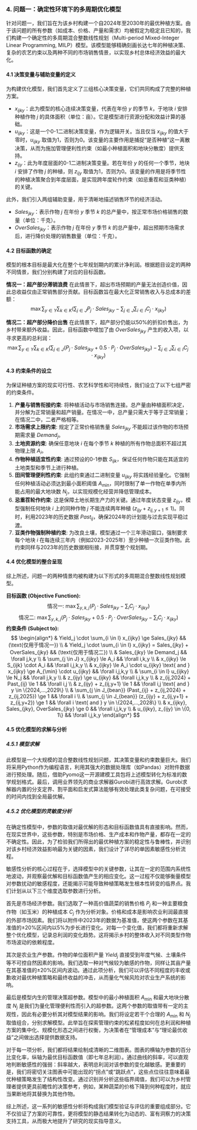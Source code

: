 ### 4. 问题一：确定性环境下的多周期优化模型

针对问题一，我们旨在为该乡村构建一个自2024年至2030年的最优种植方案。由于该问题的所有参数（如成本、价格、产量和需求）均被假定为稳定且已知的，我们构建一个确定性的多周期混合整数线性规划（Multi-period Mixed-Integer Linear Programming, MILP）模型。该模型能够精确刻画长达七年的种植决策、复杂的农艺约束以及两种不同的市场销售情景，以实现乡村总体经济效益的最大化。

#### 4.1 决策变量与辅助变量的定义

为构建优化模型，我们首先定义了三组核心决策变量，它们共同构成了完整的种植方案。

* $x_{ijky}$：此为模型的核心连续决策变量，代表在年份 $y$ 的季节 $k$，于地块 $i$ 安排种植作物 $j$ 的具体面积（单位：亩）。它是模型进行资源分配和效益计算的基础。
* $u_{ijky}$：这是一个0-1二进制决策变量，作为逻辑开关。当且仅当 $x_{ijky}$ 的值大于零时，$u_{ijky}$ 取值为1，否则为0。该变量的主要作用是捕捉“是否种植”这一离散决策，从而为施加管理便利性约束（如最小种植面积和地块分散度）提供支持。
* $z_{ijy}$：此为年度层面的0-1二进制决策变量。若在年份 $y$ 的任何一个季节，地块 $i$ 安排了作物 $j$ 的种植，则 $z_{ijy}$ 取值为1，否则为0。该变量的作用是将季节性的种植决策聚合到年度层面，是实现跨年度轮作约束（如忌重茬和豆类种植）的关键。

此外，我们引入两组辅助变量，用于清晰地描述销售环节的经济活动。

* $Sales_{jky}$：表示作物 $j$ 在年份 $y$ 季节 $k$ 的总产量中，按正常市场价格销售的数量（单位：千克）。
* $OverSales_{jky}$：表示作物 $j$ 在年份 $y$ 季节 $k$ 的总产量中，超出预期市场需求后，进行降价处理的销售数量（单位：千克）。

#### 4.2 目标函数的确定

模型的根本目标是最大化在整个七年规划期内的累计净利润。根据题目设定的两种不同情景，我们分别构建了对应的目标函数。

**情况一：超产部分滞销浪费**
在此情景下，超出市场预期的产量无法创造价值，因此总收益仅由正常销售部分贡献。目标函数旨在最大化正常销售收入与总成本的差额：
$$
\max \sum_{y \in Y} \sum_{k \in K} \left( \sum_{j \in J} P_j \cdot Sales_{jky} - \sum_{j \in J} \sum_{i \in I} C_j \cdot x_{ijky} \right)
$$

**情况二：超产部分降价出售**
在此情景下，超产部分仍能以50%的折扣价售出，为乡村带来额外收益。因此，目标函数中增加了由 $OverSales_{jky}$ 产生的收入项，以寻求更高的总利润：
$$
\max \sum_{y \in Y} \sum_{k \in K} \left( \sum_{j \in J} (P_j \cdot Sales_{jky} + 0.5 \cdot P_j \cdot OverSales_{jky}) - \sum_{j \in J} \sum_{i \in I} C_j \cdot x_{ijky} \right)
$$

#### 4.3 约束条件的设立

为保证种植方案的现实可行性、农艺科学性和可持续性，我们设立了以下七组严密的约束条件。

1.  **产量与销售衔接约束**: 将种植活动与市场销售连接。总产量由种植面积决定，并分解为正常销量和超产销量。在情况一中，总产量只需大于等于正常销量；在情况二中，二者严格相等。
2.  **市场需求上限约束**: 规定了正常价格销售量 $Sales_{jky}$ 不能超过该作物的市场预期需求量 $Demand_j$。
3.  **土地资源约束**: 确保任意地块 $i$ 在每个季节 $k$ 种植的所有作物总面积不超过其物理上限 $A_i$。
4.  **作物种植适宜性约束**: 通过预设的0-1参数 $S_{ijk}$，保证任何作物只能在其适宜的土地类型和季节上进行种植。
5.  **田间管理便利性约束**: 此组约束通过二进制变量 $u_{ijky}$ 将实践经验量化。它强制任何种植活动必须达到最小面积阈值 $A_{\min}$，同时限制了单一作物在单季内所能占用的最大地块数 $N_j$，以实现规模化经营并降低管理成本。
6.  **忌重茬轮作约束**: 这是保障土地长期生产力的关键。通过年度状态变量 $z_{ijy}$，模型强制任何地块 $i$ 上的同种作物 $j$ 不能连续两年种植 ($z_{ijy} + z_{ij,y+1} \le 1$)。同时，利用2023年的历史数据 $Past_{ij}$，确保2024年的计划能与过去实现平稳过渡。
7.  **豆类作物强制种植约束**: 为改良土壤，模型通过一个三年滑动窗口，强制要求每个地块 $i$ 在每连续三年内（例如2023-2025年）至少种植一次豆类作物。此约束同样与2023年的历史数据相衔接，并贯穿整个规划期。

#### 4.4 优化模型的整合呈现

综上所述，问题一的两种情景均被构建为以下形式的多周期混合整数线性规划模型。

**目标函数 (Objective Function):**
$$
\text{情况一: } \max \sum_{y,k,j} (P_j \cdot Sales_{jky} - \sum_{i} C_j \cdot x_{ijky})
$$
$$
\text{情况二: } \max \sum_{y,k,j} (P_j \cdot Sales_{jky} + 0.5 \cdot P_j \cdot OverSales_{jky} - \sum_{i} C_j \cdot x_{ijky})
$$
**约束条件 (Subject to):**
$$
\begin{align*}
& Yield_j \cdot \sum_{i \in I} x_{ijky} \ge Sales_{jky} && (\text{仅用于情况一}) \\
& Yield_j \cdot \sum_{i \in I} x_{ijky} = Sales_{jky} + OverSales_{jky} && (\text{仅用于情况二}) \\
& Sales_{jky} \le Demand_j && \forall j,k,y \\
& \sum_{j \in J} x_{ijky} \le A_i && \forall i,k,y \\
& x_{ijky} \le S_{ijk} \cdot A_i && \forall i,j,k,y \\
& x_{ijky} \le A_i \cdot u_{ijky} \text{ and } x_{ijky} \ge A_{\min} \cdot u_{ijky} && \forall i,j,k,y \\
& \sum_{i \in I} u_{ijky} \le N_j && \forall j,k,y \\
& z_{ijy} \ge u_{ijky} && \forall i,j,k,y \\
& z_{ij,2024} + Past_{ij} \le 1 && \forall i,j \\
& z_{ijy} + z_{ij,y+1} \le 1 && \forall i,j \text{ and } y \in \{2024,...,2029\} \\
& \sum_{j \in J_{bean}} (Past_{ij} + z_{ij,2024} + z_{ij,2025}) \ge 1 && \forall i \\
& \sum_{j \in J_{bean}} (z_{ijy} + z_{ij,y+1} + z_{ij,y+2}) \ge 1 && \forall i \text{ and } y \in \{2024,...,2028\} \\
& x_{ijky}, Sales_{jky}, OverSales_{jky} \ge 0 && \forall i,j,k,y \\
& u_{ijky}, z_{ijy} \in \{0, 1\} && \forall i,j,k,y
\end{align*}
$$

#### 4.5 优化模型的求解与分析

##### 4.5.1 模型求解

此模型是一个大规模的混合整数线性规划问题，其决策变量和约束数量巨大。我们将采用Python作为编程语言，利用其强大的数据处理库（如Pandas）对附件数据进行预处理。随后，借助Pyomo这一开源建模工具包将上述模型转化为标准的数学规划格式。最后，调用业界领先的商业求解器Gurobi进行高效求解。Gurobi求解器内置的分支定界、割平面和启发式算法能够有效处理此类复杂问题，在可接受的时间内找到全局最优解。

##### 4.5.2 优化模型的灵敏度分析

在确定性模型中，参数的取值对最优解的形态和目标函数值具有直接影响。然而，在现实世界中，这些参数，特别是市场价格、生产成本和作物产量，都存在一定的不确定性。因此，为了检验我们所得出的最优种植方案的稳定性与鲁棒性，并识别对该乡村经济效益影响最为关键的因素，我们设计了详尽的单因素敏感性分析流程。

敏感性分析的核心过程在于，选择模型中的关键参数，让其在一定的范围内系统性地波动，并观察最优解和目标函数值产生的相应变化。这一过程不仅能够衡量模型对参数扰动的敏感程度，还能揭示可能导致种植策略发生根本性转变的临界点。我们计划从以下三个维度选取参数进行分析。

首先是市场经济参数。我们选取了一种高价值蔬菜的销售价格 $P_j$ 和一种主要粮食作物（如玉米）的种植成本 $C_j$ 作为分析对象。价格和成本是影响农业利润最直接的外部市场因素。我们将以附件中2023年的数据为基准值，使这两个参数在其基准值的±20%区间内以5%为步长进行变化。对每一个变化值，我们都将重新求解整个优化模型，记录总利润的变化趋势。这将揭示乡村的整体收入对不同类型作物市场波动的依赖程度。

其次是农业生产参数。作物的单位面积产量 $Yield_j$ 直接受到年度气候、土壤条件等不可控自然因素的影响。我们选取一种对气候较为敏感的作物，同样让其亩产量在其基准值的±20%区间内波动。通过此项分析，我们可以评估不同程度的丰收或歉收对最优种植策略和最终收益的冲击，从而量化气候风险对农业生产系统的影响。

最后是模型内生的管理决策超参数。模型中的最小种植面积 $A_{\min}$ 和最大地块分散度 $N_j$ 是我们为量化管理便利性而引入的超参数。这两个参数的取值带有一定的主观性，因此有必要分析其对模型结果的影响。我们将设定若干个合理的 $A_{\min}$ 和 $N_j$ 取值组合，分别求解模型。此举旨在探索管理约束的松紧程度如何在总利润和种植方案的集中化、规模化形态之间进行权衡，为决策者在“管理成本”与“理论最优收益”之间做出选择提供数据支持。

[//]: # (TODO: 进行灵敏度分析的可视化)
对于每一项分析，我们都将结果绘制成清晰的二维图表。图表的横轴为参数的百分比变化率，纵轴为最优目标函数值（即七年总利润）。通过曲线的斜率，可以直观地判断敏感性的强弱：斜率越大，表明总利润对该参数的变化越敏感。更重要的是，我们将密切关注图表中可能出现的“拐点”或“跳跃点”，这些点位往往意味着最优种植策略发生了结构性改变。通过识别并分析这些临界阈值，我们可以为乡村管理者提供更具前瞻性的决策参考，例如，某种蔬菜的价格下降到何种程度时，就应当果断地将其替换为其他作物。

综上所述，这一系列的敏感性分析将构成我们模型验证与评估的重要组成部分。它不仅验证了方案的可靠性，更将模型的静态结果转化为动态的、富有洞察力的决策支持工具，从而极大地提升了研究的现实指导意义。